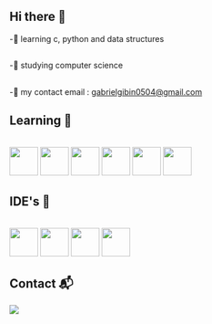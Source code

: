 ## Hi there 👋

-🏹 learning c, python and data structures 
##
-🔧 studying computer science 
##
-🔭 my contact email : gabrielgibin0504@gmail.com

## Learning 📖
<div style="display: inline_block"><br>
 <img src="https://cdn.jsdelivr.net/gh/devicons/devicon@latest/icons/c/c-original.svg" height="50" width="50" />
<img src="https://cdn.jsdelivr.net/gh/devicons/devicon@latest/icons/git/git-original.svg" height="50" width="50" />
<img src="https://cdn.jsdelivr.net/gh/devicons/devicon@latest/icons/github/github-original.svg" height="50" width="50" />
<img src="https://cdn.jsdelivr.net/gh/devicons/devicon@latest/icons/python/python-original.svg" height="50" width="50" />
<img src="https://cdn.jsdelivr.net/gh/devicons/devicon@latest/icons/java/java-original.svg" height="50" width="50" />
<img src="https://cdn.jsdelivr.net/gh/devicons/devicon@latest/icons/javascript/javascript-original.svg" height="50" width="50" />

## IDE's 🧩
<div style="display: inline_block"><br>
<img src="https://cdn.jsdelivr.net/gh/devicons/devicon@latest/icons/vscode/vscode-original.svg" height="50" width="50" />
<img src="https://cdn.jsdelivr.net/gh/devicons/devicon@latest/icons/pycharm/pycharm-original.svg" height="50" width="50" />
<img src="https://cdn.jsdelivr.net/gh/devicons/devicon@latest/icons/intellij/intellij-original.svg" height="50" width="50" />
<img src="https://cdn.jsdelivr.net/gh/devicons/devicon@latest/icons/arduino/arduino-original.svg" height="50" width="50" />







 </div>


## Contact 📬
<div>
  <a href="https://www.linkedin.com/in/gabriel-gibin-272b092a6/" target="_blank"><img src="https://img.shields.io/badge/-LinkedIn-%230077B5?style=for-the-badge&logo=linkedin&logoColor=white" target="_blank"></a> 
</div>


          
